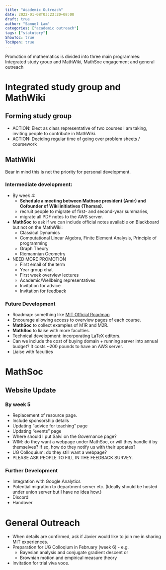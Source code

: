 ```yaml
---
title: "Academic Outreach"
date: 2022-01-08T03:23:20+08:00
draft: true
author: "Samuel Lam"
categories: ["academic outreach"]
tags: ["statutory"]
ShowToc: true
TocOpen: true
---
```


Promotion of mathematics is divided into three main programmes: Integrated study group and MathWiki, MathSoc engagement and general outreach

# Integrated study group and MathWiki

## Forming study group
- ACTION: Elect as class representative of two courses I am taking, inviting people to contribute in MathWiki.
- ACTION: Deciding regular time of going over problem sheets / coursework

## MathWiki
Bear in mind this is not the priority for personal development.

### Intermediate development: 
- By week 4: 
    - **Schedule a meeting between Mathsoc president (Amir) and Cofounder of Wiki initiatives (Thomas).**
    - recruit people to migrate of first- and second-year summaries, 
    - migrate all PDF notes to the AWS server. 
- **MathSoc** to ask if we can include official notes available on Blackboard but not on the MathWiki:  
    - Classical Dynamics 
    - Computational Linear Algebra, Finite Element Analysis, Principle of programming 
    - Graph Theory 
    - Riemannian Geometry 
- NEED MORE PROMOTION 
    - First email of the term
    - Year group chat
    - First week overview lectures
    - Academic/Wellbeing representatives
    - Invitation for advice
    - Invitation for feedback

### Future Development 

- Roadmap: something like [MIT Official Roadmap](https://math.mit.edu/academics/undergrad/roadmaps.php)
- Encourage allowing access to overview pages of each course.
- **MathSoc** to collect examples of M1R and M2R. 
- **MathSoc** to liaise with more faculties.
- Technical development: incorporating LaTeX editors. 
- Can we include the cost of buying domain + running server into annual budget? It costs ~200 pounds to have an AWS server. 
- Liaise with faculties 

# MathSoc 

## Website Update 

### By week 5 
- Replacement of resource page. 
- Include sponsorship details
- Updating “advice for teaching” page 
- Updating “events” page 
- Where should I put Salvi on the Governance page?
- WIM: do they want a webpage under MathSoc, or will they handle it by themselves? If so, how do they notify us with their updates? 
- UG Colloquium: do they still want a webpage? 
- PLEASE ASK PEOPLE TO FILL IN THE FEEDBACK SURVEY. 

### Further Development
- Integration with Google Analytics 
- Potential migration to department server etc. (Ideally should be hosted under union server but I have no idea how.) 
- Discord
- Handover

# General Outreach
- When details are confirmed, ask if Javier would like to join me in sharing MIT experiences.
- Preparation for UG Colloqium in February (week 6) - e.g. 
    - Bayesian analysis and conjugate gradient descent or 
    - Brownian motion and empirical measure theory
- Invitation for trial viva voce.

